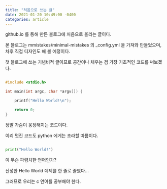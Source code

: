 ```yaml
---
title: "처음으로 쓰는 글"
date: 2021-01-20 10:49:00 -0400
categories: article
---
```

github.io 를 통해 만든 블로그에 처음으로 올리는 글이다.

본 블로그는 mmistakes/minimal-mistakes 의 _config.yml 을 가져와 만들었으며, 차후 직접 디자인도 해 볼 예정이다.

첫 블로그에 쓰는 기념비적 글이므로 공간이나 채우는 겸 가장 기초적인 코드를 써보겠다.

```c

#include <stdio.h>

int main(int argc, char *argv[]) {

	printf("Hello World!\n");

	return 0;
}

```

정말 가슴이 웅장해지는 코드이다.

이리 멋진 코드도 python 에게는 초라할 따름이다.

```python

print("Hello World!")

```

이 무슨 파렴치한 언어인가?

신성한 Hello World 예제를 한 줄로 줄였다...

그러므로 우리는 c 언어를 공부해야 한다.
